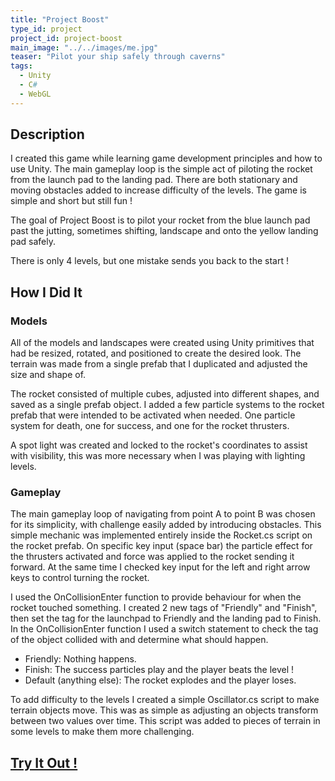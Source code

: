 ```yaml
---
title: "Project Boost"
type_id: project
project_id: project-boost
main_image: "../../images/me.jpg"
teaser: "Pilot your ship safely through caverns"
tags:
  - Unity
  - C#
  - WebGL
---
```


## Description

I created this game while learning game development principles and how to use Unity. The main gameplay loop is the simple act of piloting the rocket from the launch pad to the landing pad. There are both stationary and moving obstacles added to increase difficulty of the levels. The game is simple and short but still fun !

The goal of Project Boost is to pilot your rocket from the blue launch pad past the jutting, sometimes shifting, landscape and onto the yellow landing pad safely.

There is only 4 levels, but one mistake sends you back to the start !

## How I Did It

### Models

All of the models and landscapes were created using Unity primitives that had be resized, rotated, and positioned to create the desired look. The terrain was made from a single prefab that I duplicated and adjusted the size and shape of.

The rocket consisted of multiple cubes, adjusted into different shapes, and saved as a single prefab object. I added a few particle systems to the rocket prefab that were intended to be activated when needed. One particle system for death, one for success, and one for the rocket thrusters.

A spot light was created and locked to the rocket's coordinates to assist with visibility, this was more necessary when I was playing with lighting levels.

### Gameplay

The main gameplay loop of navigating from point A to point B was chosen for its simplicity, with challenge easily added by introducing obstacles. This simple mechanic was implemented entirely inside the Rocket.cs script on the rocket prefab. On specific key input (space bar) the particle effect for the thrusters activated and force was applied to the rocket sending it forward. At the same time I checked key input for the left and right arrow keys to control turning the rocket.

I used the OnCollisionEnter function to provide behaviour for when the rocket touched something. I created 2 new tags of "Friendly" and "Finish", then set the tag for the launchpad to Friendly and the landing pad to Finish. In the OnCollisionEnter function I used a switch statement to check the tag of the object collided with and determine what should happen.

- Friendly: Nothing happens.
- Finish: The success particles play and the player beats the level !
- Default (anything else): The rocket explodes and the player loses.

To add difficulty to the levels I created a simple Oscillator.cs script to make terrain objects move. This was as simple as adjusting an objects transform between two values over time. This script was added to pieces of terrain in some levels to make them more challenging.

## [Try It Out !](/project-boost)
